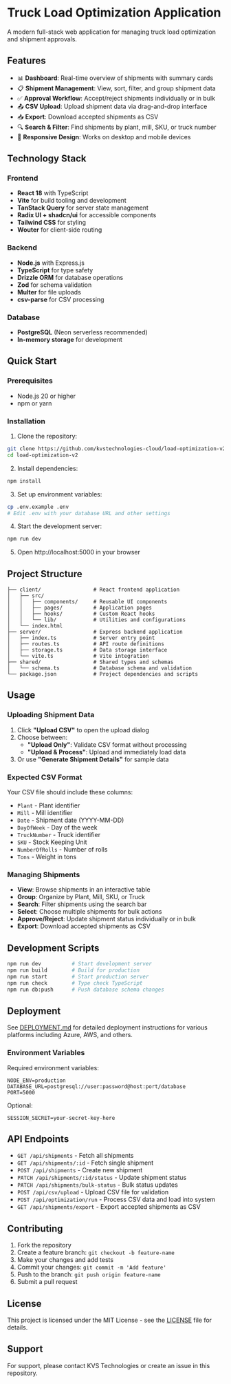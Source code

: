# Truck Load Optimization Application

A modern full-stack web application for managing truck load optimization and shipment approvals.

## Features

- 📊 **Dashboard**: Real-time overview of shipments with summary cards
- 📋 **Shipment Management**: View, sort, filter, and group shipment data
- ✅ **Approval Workflow**: Accept/reject shipments individually or in bulk
- 📤 **CSV Upload**: Upload shipment data via drag-and-drop interface
- 📥 **Export**: Download accepted shipments as CSV
- 🔍 **Search & Filter**: Find shipments by plant, mill, SKU, or truck number
- 📱 **Responsive Design**: Works on desktop and mobile devices

## Technology Stack

### Frontend
- **React 18** with TypeScript
- **Vite** for build tooling and development
- **TanStack Query** for server state management
- **Radix UI + shadcn/ui** for accessible components
- **Tailwind CSS** for styling
- **Wouter** for client-side routing

### Backend
- **Node.js** with Express.js
- **TypeScript** for type safety
- **Drizzle ORM** for database operations
- **Zod** for schema validation
- **Multer** for file uploads
- **csv-parse** for CSV processing

### Database
- **PostgreSQL** (Neon serverless recommended)
- **In-memory storage** for development

## Quick Start

### Prerequisites
- Node.js 20 or higher
- npm or yarn

### Installation

1. Clone the repository:
```bash
git clone https://github.com/kvstechnologies-cloud/load-optimization-v2.git
cd load-optimization-v2
```

2. Install dependencies:
```bash
npm install
```

3. Set up environment variables:
```bash
cp .env.example .env
# Edit .env with your database URL and other settings
```

4. Start the development server:
```bash
npm run dev
```

5. Open http://localhost:5000 in your browser

## Project Structure

```
├── client/                 # React frontend application
│   ├── src/
│   │   ├── components/     # Reusable UI components
│   │   ├── pages/          # Application pages
│   │   ├── hooks/          # Custom React hooks
│   │   └── lib/            # Utilities and configurations
│   └── index.html
├── server/                 # Express backend application
│   ├── index.ts            # Server entry point
│   ├── routes.ts           # API route definitions
│   ├── storage.ts          # Data storage interface
│   └── vite.ts             # Vite integration
├── shared/                 # Shared types and schemas
│   └── schema.ts           # Database schema and validation
└── package.json            # Project dependencies and scripts
```

## Usage

### Uploading Shipment Data

1. Click **"Upload CSV"** to open the upload dialog
2. Choose between:
   - **"Upload Only"**: Validate CSV format without processing
   - **"Upload & Process"**: Upload and immediately load data
3. Or use **"Generate Shipment Details"** for sample data

### Expected CSV Format

Your CSV file should include these columns:
- `Plant` - Plant identifier
- `Mill` - Mill identifier  
- `Date` - Shipment date (YYYY-MM-DD)
- `DayOfWeek` - Day of the week
- `TruckNumber` - Truck identifier
- `SKU` - Stock Keeping Unit
- `NumberOfRolls` - Number of rolls
- `Tons` - Weight in tons

### Managing Shipments

- **View**: Browse shipments in an interactive table
- **Group**: Organize by Plant, Mill, SKU, or Truck
- **Search**: Filter shipments using the search bar
- **Select**: Choose multiple shipments for bulk actions
- **Approve/Reject**: Update shipment status individually or in bulk
- **Export**: Download accepted shipments as CSV

## Development Scripts

```bash
npm run dev          # Start development server
npm run build        # Build for production
npm run start        # Start production server
npm run check        # Type check TypeScript
npm run db:push      # Push database schema changes
```

## Deployment

See [DEPLOYMENT.md](./DEPLOYMENT.md) for detailed deployment instructions for various platforms including Azure, AWS, and others.

### Environment Variables

Required environment variables:

```env
NODE_ENV=production
DATABASE_URL=postgresql://user:password@host:port/database
PORT=5000
```

Optional:
```env
SESSION_SECRET=your-secret-key-here
```

## API Endpoints

- `GET /api/shipments` - Fetch all shipments
- `GET /api/shipments/:id` - Fetch single shipment
- `POST /api/shipments` - Create new shipment
- `PATCH /api/shipments/:id/status` - Update shipment status
- `PATCH /api/shipments/bulk-status` - Bulk status updates
- `POST /api/csv/upload` - Upload CSV file for validation
- `POST /api/optimization/run` - Process CSV data and load into system
- `GET /api/shipments/export` - Export accepted shipments as CSV

## Contributing

1. Fork the repository
2. Create a feature branch: `git checkout -b feature-name`
3. Make your changes and add tests
4. Commit your changes: `git commit -m 'Add feature'`
5. Push to the branch: `git push origin feature-name`
6. Submit a pull request

## License

This project is licensed under the MIT License - see the [LICENSE](LICENSE) file for details.

## Support

For support, please contact KVS Technologies or create an issue in this repository.